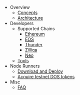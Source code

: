 * Overview
  * [Concepts](contents/concepts.md)
  * [Architecture](contents/architecture.md)
* Developers
  * Supported Chains
    * [Ethereum](contents/blockchains/ethereum.md)
    * [EOS](contents/blockchains/eos.md)
    * [Thunder](contents/blockchains/thunder.md)
    * [Zilliqa](contents/blockchains/zilliqa.md)
    * [Neo](contents/blockchains/neo.md)
  * [Tools](contents/dev_tools.md)
* Node Runners
  * [Download and Deploy](contents/deploy.md)
  * [Acquire testnet DOS tokens](contents/testnet_token.md)
* Misc
  * [FAQ](contents/faq.md)
